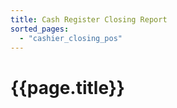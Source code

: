 ```yaml
---
title: Cash Register Closing Report
sorted_pages:
  - "cashier_closing_pos"
---
```

# {{page.title}}
